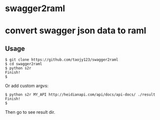 # swagger2raml
convert swagger json data to raml
=============================


Usage
----------------------------------

    $ git clone https://github.com/taojy123/swagger2raml
    $ cd swagger2raml
    $ python s2r
    Finish!
    $


Or add custom argvs:

    $ python s2r MY_API http://heidianapi.com/api/docs/api-docs/ ./result
    Finish!
    $

Then go to see result dir.
